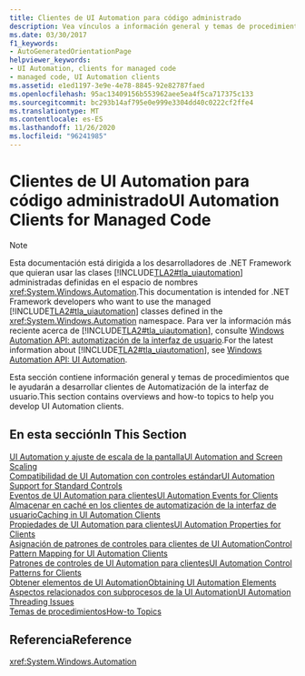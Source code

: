 ```yaml
---
title: Clientes de UI Automation para código administrado
description: Vea vínculos a información general y temas de procedimientos que le ayudarán a desarrollar clientes de automatización de la interfaz de usuario con código administrado.
ms.date: 03/30/2017
f1_keywords:
- AutoGeneratedOrientationPage
helpviewer_keywords:
- UI Automation, clients for managed code
- managed code, UI Automation clients
ms.assetid: e1ed1197-3e9e-4e78-8845-92e82787faed
ms.openlocfilehash: 95ac13409156b553962aee5ea4f5ca717375c133
ms.sourcegitcommit: bc293b14af795e0e999e3304dd40c0222cf2ffe4
ms.translationtype: MT
ms.contentlocale: es-ES
ms.lasthandoff: 11/26/2020
ms.locfileid: "96241985"
---
```

# <a name="ui-automation-clients-for-managed-code"></a><span data-ttu-id="f7e1b-103">Clientes de UI Automation para código administrado</span><span class="sxs-lookup"><span data-stu-id="f7e1b-103">UI Automation Clients for Managed Code</span></span>

> [!NOTE]
> <span data-ttu-id="f7e1b-104">Esta documentación está dirigida a los desarrolladores de .NET Framework que quieran usar las clases [!INCLUDE[TLA2#tla_uiautomation](../../../includes/tla2sharptla-uiautomation-md.md)] administradas definidas en el espacio de nombres <xref:System.Windows.Automation>.</span><span class="sxs-lookup"><span data-stu-id="f7e1b-104">This documentation is intended for .NET Framework developers who want to use the managed [!INCLUDE[TLA2#tla_uiautomation](../../../includes/tla2sharptla-uiautomation-md.md)] classes defined in the <xref:System.Windows.Automation> namespace.</span></span> <span data-ttu-id="f7e1b-105">Para ver la información más reciente acerca de [!INCLUDE[TLA2#tla_uiautomation](../../../includes/tla2sharptla-uiautomation-md.md)], consulte [Windows Automation API: automatización de la interfaz de usuario](/windows/win32/winauto/entry-uiauto-win32).</span><span class="sxs-lookup"><span data-stu-id="f7e1b-105">For the latest information about [!INCLUDE[TLA2#tla_uiautomation](../../../includes/tla2sharptla-uiautomation-md.md)], see [Windows Automation API: UI Automation](/windows/win32/winauto/entry-uiauto-win32).</span></span>  
  
 <span data-ttu-id="f7e1b-106">Esta sección contiene información general y temas de procedimientos que le ayudarán a desarrollar clientes de Automatización de la interfaz de usuario.</span><span class="sxs-lookup"><span data-stu-id="f7e1b-106">This section contains overviews and how-to topics to help you develop UI Automation clients.</span></span>  
  
## <a name="in-this-section"></a><span data-ttu-id="f7e1b-107">En esta sección</span><span class="sxs-lookup"><span data-stu-id="f7e1b-107">In This Section</span></span>  

 [<span data-ttu-id="f7e1b-108">UI Automation y ajuste de escala de la pantalla</span><span class="sxs-lookup"><span data-stu-id="f7e1b-108">UI Automation and Screen Scaling</span></span>](ui-automation-and-screen-scaling.md)  
 [<span data-ttu-id="f7e1b-109">Compatibilidad de UI Automation con controles estándar</span><span class="sxs-lookup"><span data-stu-id="f7e1b-109">UI Automation Support for Standard Controls</span></span>](ui-automation-support-for-standard-controls.md)  
 [<span data-ttu-id="f7e1b-110">Eventos de UI Automation para clientes</span><span class="sxs-lookup"><span data-stu-id="f7e1b-110">UI Automation Events for Clients</span></span>](ui-automation-events-for-clients.md)  
 [<span data-ttu-id="f7e1b-111">Almacenar en caché en los clientes de automatización de la interfaz de usuario</span><span class="sxs-lookup"><span data-stu-id="f7e1b-111">Caching in UI Automation Clients</span></span>](caching-in-ui-automation-clients.md)  
 [<span data-ttu-id="f7e1b-112">Propiedades de UI Automation para clientes</span><span class="sxs-lookup"><span data-stu-id="f7e1b-112">UI Automation Properties for Clients</span></span>](ui-automation-properties-for-clients.md)  
 [<span data-ttu-id="f7e1b-113">Asignación de patrones de controles para clientes de UI Automation</span><span class="sxs-lookup"><span data-stu-id="f7e1b-113">Control Pattern Mapping for UI Automation Clients</span></span>](control-pattern-mapping-for-ui-automation-clients.md)  
 [<span data-ttu-id="f7e1b-114">Patrones de controles de UI Automation para clientes</span><span class="sxs-lookup"><span data-stu-id="f7e1b-114">UI Automation Control Patterns for Clients</span></span>](ui-automation-control-patterns-for-clients.md)  
 [<span data-ttu-id="f7e1b-115">Obtener elementos de UI Automation</span><span class="sxs-lookup"><span data-stu-id="f7e1b-115">Obtaining UI Automation Elements</span></span>](obtaining-ui-automation-elements.md)  
 [<span data-ttu-id="f7e1b-116">Aspectos relacionados con subprocesos de la UI Automation</span><span class="sxs-lookup"><span data-stu-id="f7e1b-116">UI Automation Threading Issues</span></span>](ui-automation-threading-issues.md)  
 [<span data-ttu-id="f7e1b-117">Temas de procedimientos</span><span class="sxs-lookup"><span data-stu-id="f7e1b-117">How-to Topics</span></span>](ui-automation-clients-for-managed-code-how-to-topics.md)  
  
## <a name="reference"></a><span data-ttu-id="f7e1b-118">Referencia</span><span class="sxs-lookup"><span data-stu-id="f7e1b-118">Reference</span></span>  

 <xref:System.Windows.Automation>
